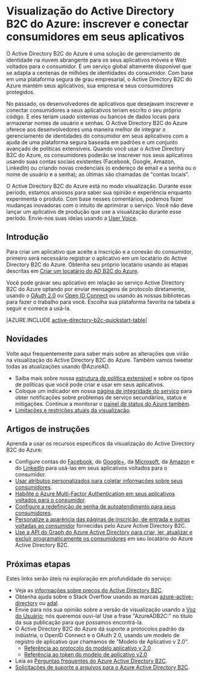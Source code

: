 <properties
	pageTitle="Visualização do Active Directory B2C do Azure: visão geral | Microsoft Azure"
	description="Desenvolvendo aplicativos voltados para o consumidor com o Active Directory B2C do Azure"
	services="active-directory-b2c"
	documentationCenter=""
	authors="swkrish"
	manager="msmbaldwin"
	editor="bryanla"/>

<tags
	ms.service="active-directory-b2c"
	ms.workload="identity"
	ms.tgt_pltfrm="na"
	ms.devlang="na"
	ms.topic="hero-article"
	ms.date="03/22/2016"
	ms.author="swkrish"/>

# Visualização do Active Directory B2C do Azure: inscrever e conectar consumidores em seus aplicativos

O Active Directory B2C do Azure é uma solução de gerenciamento de identidade na nuvem abrangente para os seus aplicativos móveis e Web voltados para o consumidor. É um serviço global altamente disponível que se adapta a centenas de milhões de identidades do consumidor. Com base em uma plataforma segura de grau empresarial, o Active Directory B2C do Azure mantém seus aplicativos, sua empresa e seus consumidores protegidos.

No passado, os desenvolvedores de aplicativos que desejavam inscrever e conectar consumidores a seus aplicativos teriam escrito o seu próprio código. E eles teriam usado sistemas ou bancos de dados locais para armazenar nomes de usuário e senhas. O Active Directory B2C do Azure oferece aos desenvolvedores uma maneira melhor de integrar o gerenciamento de identidades do consumidor em seus aplicativos com a ajuda de uma plataforma segura baseada em padrões e um conjunto avançado de políticas extensíveis. Quando você usar o Active Directory B2C do Azure, os consumidores poderão se inscrever nos seus aplicativos usando suas contas sociais existentes (Facebook, Google, Amazon, LinkedIn) ou criando novas credenciais (o endereço de email e a senha ou o nome de usuário e a senha); as últimas são chamadas de "contas locais".

O Active Directory B2C do Azure está no modo visualização. Durante esse período, estamos ansiosos para saber sua opinião e experiência enquanto experimenta o produto. Com base nesses comentários, podemos fazer mudanças inovadoras com o intuito de aprimorar o serviço. Você não deve lançar um aplicativo de produção que use a visualização durante esse período. Envie-nos suas ideias usando a [User Voice](https://feedback.azure.com/forums/169401-azure-active-directory/).

## Introdução

Para criar um aplicativo que aceite a inscrição e a conexão do consumidor, primeiro será necessário registrar o aplicativo em um locatário do Active Directory B2C do Azure. Obtenha seu próprio locatário usando as etapas descritas em [Criar um locatário do AD B2C do Azure](active-directory-b2c-get-started.md).

Você pode gravar seu aplicativo em relação ao serviço Active Directory B2C do Azure optando por enviar mensagens de protocolo diretamente, usando o [OAuth 2.0](active-directory-b2c-reference-protocols.md#oauth2-authorization-code-flow) ou [Open ID Connect](active-directory-b2c-reference-protocols.md#openid-connect-sign-in-flow) ou usando as nossas bibliotecas para fazer o trabalho para você. Escolha sua plataforma favorita na tabela a seguir e comece a usá-la.

[AZURE.INCLUDE [active-directory-b2c-quickstart-table](../../includes/active-directory-b2c-quickstart-table.md)]

## Novidades

Volte aqui frequentemente para saber mais sobre as alterações que virão na visualização do Active Directory B2C do Azure. Também vamos tweetar todas as atualizações usando @AzureAD.

- Saiba mais sobre nossa [estrutura de política extensível](active-directory-b2c-reference-policies.md) e sobre os tipos de políticas que você pode criar e usar em seus aplicativos.
- Coloque um indicador em nossa [página de integridade do serviço](active-directory-b2c-service-health.md) para obter notificações sobre problemas de serviço secundários, status e mitigações. Continue a monitorar o [painel de status do Azure também](https://azure.microsoft.com/status/).
- [Limitações e restrições atuais da visualização](active-directory-b2c-limitations.md).

## Artigos de instruções

Aprenda a usar os recursos específicos da visualização do Active Directory B2C do Azure:

- Configure contas do [Facebook](active-directory-b2c-setup-fb-app.md), do [Google+](active-directory-b2c-setup-goog-app.md), da [Microsoft](active-directory-b2c-setup-msa-app.md), da [Amazon](active-directory-b2c-setup-amzn-app.md) e do [LinkedIn](active-directory-b2c-setup-li-app.md) para usá-las em seus aplicativos voltados para o consumidor.
- [Usar atributos personalizados para coletar informações sobre seus consumidores](active-directory-b2c-reference-custom-attr.md).
- [Habilite o Azure Multi-Factor Authentication em seus aplicativos voltados para o consumidor](active-directory-b2c-reference-mfa.md).
- [Configure a redefinição de senha de autoatendimento para seus consumidores](active-directory-b2c-reference-sspr.md).
- [Personalize a aparência das páginas de inscrição, de entrada e outras voltadas ao consumidor](active-directory-b2c-reference-ui-customization.md) fornecidas pelo Azure Active Directory B2C.
- [Use a API do Graph do Azure Active Directory para criar, ler, atualizar e excluir programaticamente os consumidores](active-directory-b2c-devquickstarts-graph-dotnet.md) em seu locatário do Azure Active Directory B2C.

## Próximas etapas

Estes links serão úteis na exploração em profundidade do serviço:

- Veja as [informações sobre preços do Active Directory B2C](https://azure.microsoft.com/pricing/details/active-directory-b2c/).
- Obtenha ajuda sobre o Stack Overflow usando as marcas [azure-active-directory](http://stackoverflow.com/questions/tagged/azure-active-directory) ou [adal](http://stackoverflow.com/questions/tagged/adal).
- Envie para nós sua opinião sobre a versão de visualização usando a [Voz do Usuário](https://feedback.azure.com/forums/169401-azure-active-directory/); nós queremos ouvi-la! Use a frase "AzureADB2C:" no título da sua publicação para que possamos encontrá-la.
- O Active Directory B2C do Azure dá suporte a protocolos padrão da indústria, o OpenID Connect e o OAuth 2.0, usando um modelo de registro de aplicativo que chamamos de "Modelo de Aplicativo v 2.0".
  - [Referência ao protocolo do modelo aplicativo v 2.0](active-directory-b2c-reference-protocols.md)
  - [Referência ao token do modelo de aplicativo v2.0](active-directory-b2c-reference-tokens.md)
- Leia as [Perguntas frequentes do Azure Active Directory B2C](active-directory-b2c-faqs.md).
- [Solicitações de suporte a arquivos para o Azure Active Directory B2C](active-directory-b2c-support.md).

<!---HONumber=AcomDC_0323_2016-->
